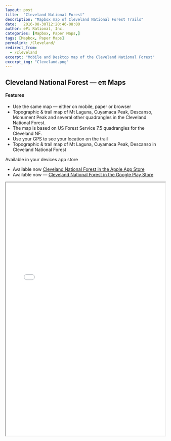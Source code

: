 ```yaml
---
layout: post
title:  "Cleveland National Forest"
description: "Mapbox map of Cleveland National Forest Trails"
date:   2016-08-30T12:20:46-08:00
author: ePi Rational, Inc.
categories: [Mapbox, Paper Maps,]
tags: [Mapbox, Paper Maps]
permalink: /Cleveland/
redirect_from:
  - /cleveland
excerpt: "Mobile and Desktop map of the Cleveland National Forest"
excerpt_img: "Cleveland.png"
---
```


## Cleveland National Forest — eπ Maps

#### Features
* Use the same map — either on mobile, paper or browser
* Topographic & trail map of Mt Laguna, Cuyamaca Peak, Descanso, Monument Peak and several other quadrangles in the Cleveland National Forest.
* The map is based on US Forest Service 7.5 quadrangles for the Cleveland NF. 
* Use your GPS to see your location on the trail
* Topographic & trail map of Mt Laguna, Cuyamaca Peak, Descanso in Cleveland National Forest

Available in your devices app store

* Available now [Cleveland National Forest in the Apple App Store][ios]
* Available now — [Cleveland National Forest in the Google Play Store][android]

<iframe allowfullscreen="true" width = "100%" height = "800" src="/Cleveland/map">
  <p>Your browser does not support iframes.</p>
</iframe>

[ios]:      https://itunes.apple.com/us/app/cleveland-national-forest-eπ-maps/id1255405263?mt=8
[android]:  https://play.google.com/store/apps/details?id=com.roblabs.papermaps.usfs.cleveland

[tsg]:  http://www.timestampgenerator.com
